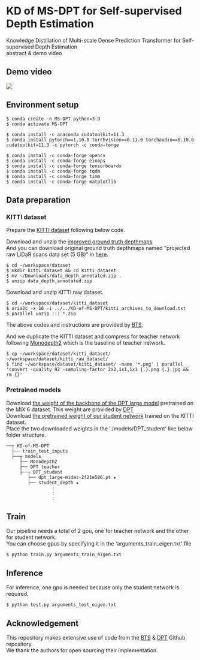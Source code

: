 # KD of MS-DPT for Self-supervised Depth Estimation
Knowledge Distillation of Multi-scale Dense Prediction Transformer for Self-supervised Depth Estimation   
abstract & demo video

## Demo video
![](https://github.com/ji-min-song/KD-of-MS-DPT/assets/2011_09_26_2011_09_26_drive_0029_sync.gif)

## Environment setup   
~~~   
$ conda create -n MS-DPT python=3.9
$ conda activate MS-DPT

$ conda install -c anaconda cudatoolkit=11.3
$ conda install pytorch==1.10.0 torchvision==0.11.0 torchaudio==0.10.0 cudatoolkit=11.3 -c pytorch -c conda-forge

$ conda install -c conda-forge opencv
$ conda install -c conda-forge einops 
$ conda install -c conda-forge tensorboardx 
$ conda install -c conda-forge tqdm 
$ conda install -c conda-forge timm 
$ conda install -c conda-forge matplotlib 
~~~  

## Data preparation   
### KITTI dataset
Prepare the [KITTI dataset](https://www.cvlibs.net/datasets/kitti/) following below code.   
   
Download and unzip the [improved ground truth depthmaps](https://www.cvlibs.net/download.php?file=data_depth_annotated.zip).   
And you can download original ground truth depthmaps named "projected raw LiDaR scans data set (5 GB)" in [here](https://www.cvlibs.net/datasets/kitti/eval_depth.php?benchmark=depth_prediction).

~~~   
$ cd ~/workspace/dataset
$ mkdir kitti_dataset && cd kitti_dataset
$ mv ~/Downloads/data_depth_annotated.zip .
$ unzip data_depth_annotated.zip  
~~~   

Download and unzip KITTI raw dataset.

~~~   
$ cd ~/workspace/dataset/kitti_dataset
$ aria2c -x 16 -i ../../KD-of-MS-DPT/kitti_archives_to_download.txt
$ parallel unzip ::: *.zip  
~~~    

The above codes and instructions are provided by [BTS](https://github.com/cleinc/bts).   
   
And we duplicate the KITTI dataset and compress for teacher network following [Monodepth2](https://github.com/nianticlabs/monodepth2) which is the baseline of teacher network.   

~~~   
$ cp ~/workspace/dataset/kitti_dataset/ ~/workspace/dataset/kitti_raw_dataset/
$ find ~/workspace/dataset/kitti_dataset/ -name '*.png' | parallel 'convert -quality 92 -sampling-factor 2x2,1x1,1x1 {.}.png {.}.jpg && rm {}'
~~~   
   
### Pretrained models
Download [the weight of the backbone of the DPT large model](https://drive.google.com/file/d/1TWpC6cRCpPXLIAd20gz_i31z65CnV2Ah/view?usp=share_link) pretrained on the MIX 6 dataset. This weight are provided by [DPT](https://github.com/isl-org/DPT)   
Download [the pretrained weight of our student network](https://drive.google.com/file/d/1PB6oZiEZzYR7qvRHIKogub1jezpoBbTv/view?usp=share_link) trained on the KITTI dataset.   
Place the two downloaded weights in the './models/DPT_student' like below folder structure.   
~~~   
──┬ KD-of-MS-DPT
  ├── train_test_inputs
  ├──┬ models
     ├── Monodepth2
     ├── DPT_teacher
     ├──┬ DPT_student
        ├── dpt_large-midas-2f21e586.pt ★
        ├── student_depth ★
                 :
                 :
                 :
~~~   

## Train
Our pipeline needs a total of 2 gpu, one for teacher network and the other for student network.    
You can choose gpus by specifying it in the 'arguments_train_eigen.txt' file
~~~   
$ python train.py arguments_train_eigen.txt   
~~~ 

## Inference
For inference, one gpu is needed because only the student network is required.    
~~~   
$ python test.py arguments_test_eigen.txt   
~~~   

## Acknowledgement
This repository makes extensive use of code from the [BTS](https://github.com/cleinc/bts) & [DPT](https://github.com/isl-org/DPT) Github repository.  
We thank the authors for open sourcing their implementation.   
   
<!--We are grateful for the open-source implementation of [BTS](https://github.com/cleinc/bts) & [DPT](https://github.com/isl-org/DPT) Github repository available on GitHub.-->

